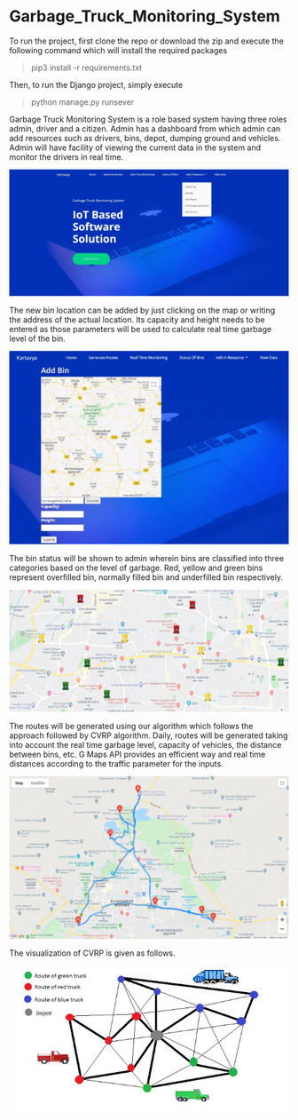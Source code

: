 # Garbage_Truck_Monitoring_System

To run the project, first clone the repo or download the zip and execute the following command which will install the required packages
> pip3 install -r requirements.txt

Then, to run the Django project, simply execute
> python manage.py runsever

Garbage Truck Monitoring System is a role based system having three roles admin, driver and a citizen. Admin has a dashboard from which admin can add resources such as drivers, bins, depot, dumping ground and vehicles. Admin will have facility of viewing the current data in the system and monitor the drivers in real time. 

![Alt text](screenshots/dashboard.jpeg?raw=true "Dashboard")

The new bin location can be added by just clicking on the map or writing the address of the actual location. Its capacity and height needs to be entered as those parameters will be used to calculate real time garbage level of the bin.  

![Alt text](screenshots/addBin.jpeg?raw=true "Add a bin")


The bin status will be shown to admin wherein bins are classified into three categories based on the level of garbage. Red, yellow and green bins represent overfilled bin, normally filled bin and underfilled bin respectively.

![Alt text](screenshots/binStatus.jpeg?raw=true "Bin Status")


The routes will be generated using our algorithm which follows the approach followed by CVRP algorithm. Daily, routes will be generated taking into account the real time garbage level, capacity of vehicles, the distance between bins, etc. G Maps API provides an efficient way and real time distances according to the traffic parameter for the inputs.  

![Alt text](screenshots/routes.jpeg?raw=true "Routes")

The visualization of CVRP is given as follows.

![Alt text](screenshots/CVRP.jpeg?raw=true "CVRP")
